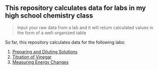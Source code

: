 ## This repository calculates data for labs in my high school chemistry class

> Input your raw data from a lab and it will return calculated values in the form of a well-organized table

So far, this repository calculates data for the following labs:
1. [Preparing and Diluting Solutions](preparing-and-diluting-solutions.html)
2. [Titration of Vinegar](titration-of-vinegar.html)
3. [Measuring Energy Changes](measuring-energy-changes.html)
